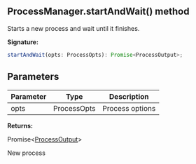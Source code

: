 
## ProcessManager.startAndWait() method

Starts a new process and wait until it finishes.

**Signature:**

```typescript
startAndWait(opts: ProcessOpts): Promise<ProcessOutput>;
```

## Parameters

|  Parameter | Type | Description |
|  --- | --- | --- |
|  opts | ProcessOpts | Process options |

**Returns:**

Promise&lt;[ProcessOutput](./sdk.processoutput.md)&gt;

New process

